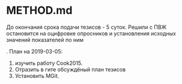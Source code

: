 # METHOD.md

До окончания срока подачи тезисов - 5 суток. Решили с ПВЖ остановится на оцифровке опросников и установления исходных значений показателей по ним

. План на 2019-03-05: 
1. изучить работу Cook2015. 
2. Отразить в гите обсуждёный план тезисов
3. Установить MGit.